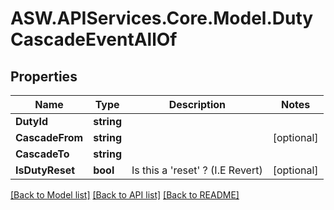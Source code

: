 
# ASW.APIServices.Core.Model.DutyCascadeEventAllOf

## Properties

Name | Type | Description | Notes
------------ | ------------- | ------------- | -------------
**DutyId** | **string** |  | 
**CascadeFrom** | **string** |  | [optional] 
**CascadeTo** | **string** |  | 
**IsDutyReset** | **bool** | Is this a &#39;reset&#39; ? (I.E Revert) | [optional] 

[[Back to Model list]](../README.md#documentation-for-models)
[[Back to API list]](../README.md#documentation-for-api-endpoints)
[[Back to README]](../README.md)

